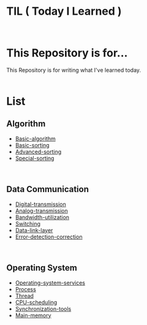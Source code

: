 TIL ( Today I Learned )
===

<br/>

# This Repository is for... 

This Repository is for writing what I've learned today.
<br><br>

# List

## Algorithm

- [Basic-algorithm](https://github.com/Yu-Jaeyoung/TIL/blob/main/algorithm/Basic-algorithm.md)
- [Basic-sorting](https://github.com/Yu-Jaeyoung/TIL/blob/main/algorithm/Basic-sorting.md)
- [Advanced-sorting](https://github.com/Yu-Jaeyoung/TIL/blob/main/algorithm/Advanced-sorting.md)
- [Special-sorting](https://github.com/Yu-Jaeyoung/TIL/blob/main/algorithm/Special-sorting.md)
<br>

## Data Communication

- [Digital-transmission](https://github.com/Yu-Jaeyoung/TIL/blob/main/data-communication/Digital-transmission.md)
- [Analog-transmission](https://github.com/Yu-Jaeyoung/TIL/blob/main/data-communication/Analog-transmission.md)
- [Bandwidth-utilization](https://github.com/Yu-Jaeyoung/TIL/blob/main/data-communication/Bandwidth-utilization.md)
- [Switching](https://github.com/Yu-Jaeyoung/TIL/blob/main/data-communication/Switching.md)
- [Data-link-layer](https://github.com/Yu-Jaeyoung/TIL/blob/main/data-communication/Data-link-layer.md)
- [Error-detection-correction](https://github.com/Yu-Jaeyoung/TIL/blob/main/data-communication/Error-detection-correction.md)
<br>

## Operating System

- [Operating-system-services](https://github.com/Yu-Jaeyoung/TIL/blob/main/operating-system/Operating-system-services.md)
- [Process](https://github.com/Yu-Jaeyoung/TIL/blob/main/operating-system/Process.md)
- [Thread](https://github.com/Yu-Jaeyoung/TIL/blob/main/operating-system/Thread.md)
- [CPU-scheduling](https://github.com/Yu-Jaeyoung/TIL/blob/main/operating-system/CPU-scheduling.md)
- [Synchronization-tools](https://github.com/Yu-Jaeyoung/TIL/blob/main/operating-system/Synchronization-tools.md)
- [Main-memory](https://github.com/Yu-Jaeyoung/TIL/blob/main/operating-system/Main-memory.md)